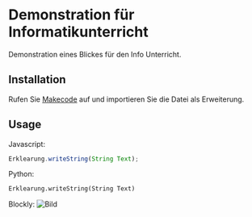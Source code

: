 # Demonstration für Informatikunterricht
Demonstration eines Blickes für den Info Unterricht. 
## Installation
Rufen Sie [Makecode](makecode.calliope.cc) auf
und importieren Sie die Datei als Erweiterung. 
## Usage
Javascript:
```Javascript
Erklearung.writeString(String Text);
```
Python:
```python
Erklearung.writeString(String Text)
```
Blockly:
![Bild](docs/Screenshot_20210221_203014.png)
